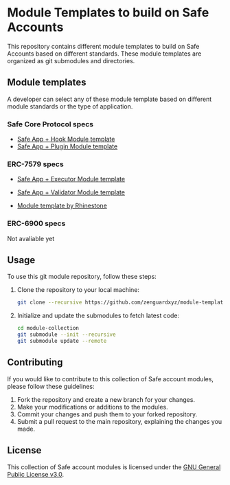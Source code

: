 # Module Templates to build on Safe Accounts

This repository contains different module templates to build on Safe Accounts based on different standards. These module templates are organized as git submodules and directories.

## Module templates

A developer can select any of these module template based on different module standards or the type of application.

### Safe Core Protocol specs

- [Safe App + Hook Module template](https://github.com/koshikraj/safe-whitelist-hook)
- [Safe App + Plugin Module template](https://github.com/zenguardxyz/safe2link-plugin)


### ERC-7579 specs

- [Safe App + Executor Module template](https://github.com/koshikraj/module-template-7579)
- [Safe App + Validator Module template](https://github.com/koshikraj/module-template-7579)

- [Module template by Rhinestone](https://github.com/rhinestonewtf/module-template)

### ERC-6900 specs

Not avaliable yet


## Usage

To use this git module repository, follow these steps:

1. Clone the repository to your local machine:

    ```bash
    git clone --recursive https://github.com/zenguardxyz/module-templates.git
    ```

2. Initialize and update the submodules to fetch latest code:

    ```bash
    cd module-collection
    git submodule --init --recursive
    git submodule update --remote
    ```


## Contributing
If you would like to contribute to this collection of Safe account modules, please follow these guidelines:
1. Fork the repository and create a new branch for your changes.
2. Make your modifications or additions to the modules.
3. Commit your changes and push them to your forked repository.
4. Submit a pull request to the main repository, explaining the changes you made.

## License
This collection of Safe account modules is licensed under the [GNU General Public License v3.0](LICENSE).
